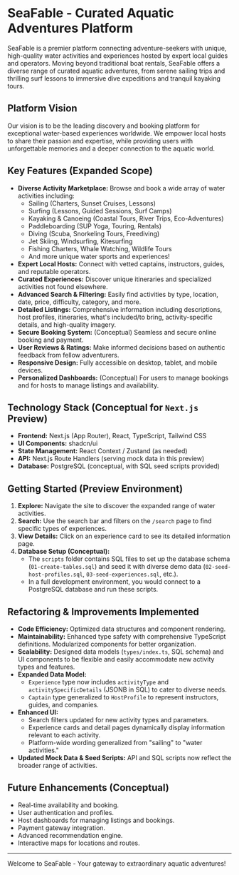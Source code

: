 # SeaFable - Curated Aquatic Adventures Platform

SeaFable is a premier platform connecting adventure-seekers with unique, high-quality water activities and experiences hosted by expert local guides and operators. Moving beyond traditional boat rentals, SeaFable offers a diverse range of curated aquatic adventures, from serene sailing trips and thrilling surf lessons to immersive dive expeditions and tranquil kayaking tours.

## Platform Vision

Our vision is to be the leading discovery and booking platform for exceptional water-based experiences worldwide. We empower local hosts to share their passion and expertise, while providing users with unforgettable memories and a deeper connection to the aquatic world.

## Key Features (Expanded Scope)

*   **Diverse Activity Marketplace:** Browse and book a wide array of water activities including:
    *   Sailing (Charters, Sunset Cruises, Lessons)
    *   Surfing (Lessons, Guided Sessions, Surf Camps)
    *   Kayaking & Canoeing (Coastal Tours, River Trips, Eco-Adventures)
    *   Paddleboarding (SUP Yoga, Touring, Rentals)
    *   Diving (Scuba, Snorkeling Tours, Freediving)
    *   Jet Skiing, Windsurfing, Kitesurfing
    *   Fishing Charters, Whale Watching, Wildlife Tours
    *   And more unique water sports and experiences!
*   **Expert Local Hosts:** Connect with vetted captains, instructors, guides, and reputable operators.
*   **Curated Experiences:** Discover unique itineraries and specialized activities not found elsewhere.
*   **Advanced Search & Filtering:** Easily find activities by type, location, date, price, difficulty, category, and more.
*   **Detailed Listings:** Comprehensive information including descriptions, host profiles, itineraries, what's included/to bring, activity-specific details, and high-quality imagery.
*   **Secure Booking System:** (Conceptual) Seamless and secure online booking and payment.
*   **User Reviews & Ratings:** Make informed decisions based on authentic feedback from fellow adventurers.
*   **Responsive Design:** Fully accessible on desktop, tablet, and mobile devices.
*   **Personalized Dashboards:** (Conceptual) For users to manage bookings and for hosts to manage listings and availability.

## Technology Stack (Conceptual for `Next.js` Preview)

*   **Frontend:** Next.js (App Router), React, TypeScript, Tailwind CSS
*   **UI Components:** shadcn/ui
*   **State Management:** React Context / Zustand (as needed)
*   **API:** Next.js Route Handlers (serving mock data in this preview)
*   **Database:** PostgreSQL (conceptual, with SQL seed scripts provided)

## Getting Started (Preview Environment)

1.  **Explore:** Navigate the site to discover the expanded range of water activities.
2.  **Search:** Use the search bar and filters on the `/search` page to find specific types of experiences.
3.  **View Details:** Click on an experience card to see its detailed information page.
4.  **Database Setup (Conceptual):**
    *   The `scripts` folder contains SQL files to set up the database schema (`01-create-tables.sql`) and seed it with diverse demo data (`02-seed-host-profiles.sql`, `03-seed-experiences.sql`, etc.).
    *   In a full development environment, you would connect to a PostgreSQL database and run these scripts.

## Refactoring & Improvements Implemented

*   **Code Efficiency:** Optimized data structures and component rendering.
*   **Maintainability:** Enhanced type safety with comprehensive TypeScript definitions. Modularized components for better organization.
*   **Scalability:** Designed data models (`types/index.ts`, SQL schema) and UI components to be flexible and easily accommodate new activity types and features.
*   **Expanded Data Model:**
    *   `Experience` type now includes `activityType` and `activitySpecificDetails` (JSONB in SQL) to cater to diverse needs.
    *   `Captain` type generalized to `HostProfile` to represent instructors, guides, and companies.
*   **Enhanced UI:**
    *   Search filters updated for new activity types and parameters.
    *   Experience cards and detail pages dynamically display information relevant to each activity.
    *   Platform-wide wording generalized from "sailing" to "water activities."
*   **Updated Mock Data & Seed Scripts:** API and SQL scripts now reflect the broader range of activities.

## Future Enhancements (Conceptual)

*   Real-time availability and booking.
*   User authentication and profiles.
*   Host dashboards for managing listings and bookings.
*   Payment gateway integration.
*   Advanced recommendation engine.
*   Interactive maps for locations and routes.

---

Welcome to SeaFable - Your gateway to extraordinary aquatic adventures!

